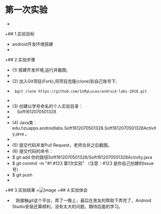 # 第一次实验
 + 
 +## 1.实验目标
 + android开发环境搭建
 + 
 +## 2.实验步骤
 + (1) 搭建开发环境,运行并截图;
 + 
 + (2) 加入Git项目(Fork),将项目克隆(clone)到自己账号下;
 +      $git clone https://github.com/IsMyLucas/android-labs-2018.git
 +      
 + (3) 创建以学号命名的个人实验目录：
 +     Soft1612070501328
 +      
 + (4) Java类：edu.hzuapps.androidlabs.Soft1612070501328.Soft1612070501328Activity.java 。
 + 
 + (5) 提交代码并发Pull Request，老师合并之后截图。
 + (6) 提交代码的命令：
 +  $ git add 你的路径Soft1612070501328/Soft1612070501328Activity.java
 +  $ git commit -m "#1 #123 第1次实验" （注意：#123 是你自己创建的Issue号）
 +  $ git push
 +
 +## 3.实验结果
 +![image](https://raw.githubusercontent.com/IsMyLucas/android-labs-2018/master/Soft1612070501328/Soft1612070501328.png)
 +## 4.实验体会
 +    刚接触git这个平台，弄了一晚上，最后在舍友的帮助下弄完了，Android Studio安装还算顺利，没有太大的问题，期待后面的学习。
